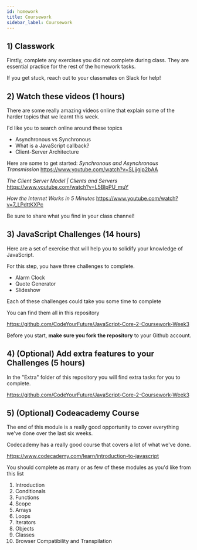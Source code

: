 ```yaml
---
id: homework
title: Coursework
sidebar_label: Coursework
---
```


## 1) Classwork

Firstly, complete any exercises you did not complete during class. They are essential practice for the rest of the homework tasks.

If you get stuck, reach out to your classmates on Slack for help!

## 2) Watch these videos (1 hours)

There are some really amazing videos online that explain some of the harder topics that we learnt this week.

I'd like you to search online around these topics

- Asynchronous vs Synchronous
- What is a JavaScript callback?
- Client-Server Architecture

Here are some to get started:
_Synchronous and Asynchronous Transmission_
https://www.youtube.com/watch?v=SLjjgjp2bAA

_The Client Server Model | Clients and Servers_
https://www.youtube.com/watch?v=L5BlpPU_muY

_How the Internet Works in 5 Minutes_
https://www.youtube.com/watch?v=7_LPdttKXPc

Be sure to share what you find in your class channel!

## 3) JavaScript Challenges (14 hours)

Here are a set of exercise that will help you to solidify your knowledge of JavaScript.

For this step, you have three challenges to complete.

- Alarm Clock
- Quote Generator
- Slideshow

Each of these challenges could take you some time to complete

You can find them all in this repository

https://github.com/CodeYourFuture/JavaScript-Core-2-Coursework-Week3

Before you start, **make sure you fork the repository** to your Github account.

## 4) (Optional) Add extra features to your Challenges (5 hours)

In the "Extra" folder of this repository you will find extra tasks for you to complete.

https://github.com/CodeYourFuture/JavaScript-Core-2-Coursework-Week3

## 5) (Optional) Codeacademy Course

The end of this module is a really good opportunity to cover everything we've done over the last six weeks.

Codecademy has a really good course that covers a lot of what we've done.

https://www.codecademy.com/learn/introduction-to-javascript

You should complete as many or as few of these modules as you'd like from this list

1. Introduction
2. Conditionals
3. Functions
4. Scope
5. Arrays
6. Loops
7. Iterators
8. Objects
9. Classes
10. Browser Compatibility and Transpilation
